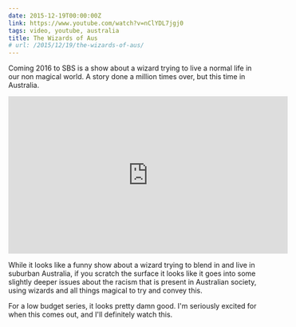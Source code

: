 ```yaml
---
date: 2015-12-19T00:00:00Z
link: https://www.youtube.com/watch?v=nClYDL7jgj0
tags: video, youtube, australia
title: The Wizards of Aus
# url: /2015/12/19/the-wizards-of-aus/
---
```


Coming 2016 to SBS is a show about a wizard trying to live a normal life in our non magical world. A story done a million times over, but this time in Australia.

<div class="video">
<iframe width="560" height="315" src="https://www.youtube.com/embed/nClYDL7jgj0" frameborder="0" allowfullscreen></iframe>
</div>

While it looks like a funny show about a wizard trying to blend in and live in suburban Australia, if you scratch the surface it looks like it goes into some slightly deeper issues about the racism that is present in Australian society, using wizards and all things magical to try and convey this.

For a low budget series, it looks pretty damn good. I'm seriously excited for when this comes out, and I'll definitely watch this.